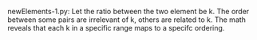 newElements-1.py: Let the ratio between the two element be k. The order between some pairs are irrelevant of k, others are related to k. The math reveals that each k in a specific range maps to a specifc ordering.
